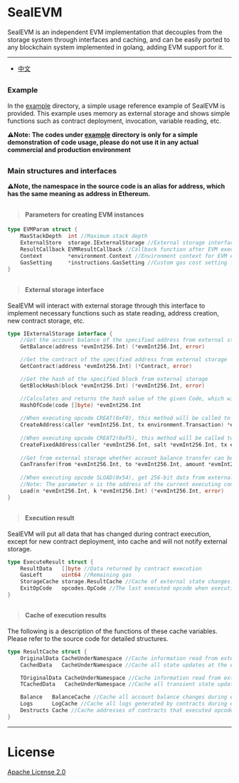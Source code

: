 # SealEVM

SealEVM is an independent EVM implementation that decouples from the storage system through interfaces and caching, and can be easily ported to any blockchain system implemented in golang, adding EVM support for it.

---

- [中文](https://github.com/SealSC/SealEVM/blob/master/README_zh.md)

##

### Example

In the [example](https://github.com/SealSC/SealEVM/tree/master/example) directory, a simple usage reference example of SealEVM is provided. This example uses memory as external storage and shows simple functions such as contract deployment, invocation, variable reading, etc.

**⚠️Note: The codes under [example](https://github.com/SealSC/SealEVM/tree/master/example) directory is only for a simple demonstration of code usage, please do not use it in any actual commercial and production environment**

##

### Main structures and interfaces

**⚠️Note, the namespace in the source code is an alias for address, which has the same meaning as address in Ethereum.**

##

>#### Parameters for creating EVM instances
```go
type EVMParam struct {
    MaxStackDepth  int //Maximum stack depth
    ExternalStore  storage.IExternalStorage //External storage interface, which will be explained in detail in later chapters
    ResultCallback EVMResultCallback //Callback function after EVM execution
    Context        *environment.Context //Environment context for EVM execution, please read the source code for the meaning of internal fields
    GasSetting     *instructions.GasSetting //Custom gas cost setting for OpCode
}
```

##

>#### External storage interface
SealEVM will interact with external storage through this interface to implement necessary functions such as state reading, address creation, new contract storage, etc.
```go
type IExternalStorage interface {
    //Get the account balance of the specified address from external storage
    GetBalance(address *evmInt256.Int) (*evmInt256.Int, error)

    //Get the contract of the specified address from external storage
    GetContract(address *evmInt256.Int) (*Contract, error)

    //Get the hash of the specified block from external storage
    GetBlockHash(block *evmInt256.Int) (*evmInt256.Int, error)

    //Calculates and returns the hash value of the given Code, which will be used as CodeHash
	HashOfCode(code []byte) *evmInt256.Int
    
	//When executing opcode CREAT(0xF0), this method will be called to get the address of the created contract
    CreateAddress(caller *evmInt256.Int, tx environment.Transaction) *evmInt256.Int
    
    //When executing opcode CREAT2(0xF5), this method will be called to get the address of the created contract
    CreateFixedAddress(caller *evmInt256.Int, salt *evmInt256.Int, tx environment.Transaction) *evmInt256.Int
    
    //Get from external storage whether account balance transfer can be performed
    CanTransfer(from *evmInt256.Int, to *evmInt256.Int, amount *evmInt256.Int) bool
    
    //When executing opcode SLOAD(0x54), get 256-bit data from external storage at the specified location
    //Note: The parameter n is the address of the current executing contract, and the parameter k is the key of the storage location given when executing opcode SLOAD(0x54)
    Load(n *evmInt256.Int, k *evmInt256.Int) (*evmInt256.Int, error)
}
```

##

>#### Execution result
SealEVM will put all data that has changed during contract execution, except for new contract deployment, into cache and will not notify external storage.
```go
type ExecuteResult struct {
    ResultData   []byte //Data returned by contract execution
    GasLeft      uint64 //Remaining gas
    StorageCache storage.ResultCache //Cache of external state changes. External data needs to be updated according to this cache. This will be explained in detail below.
    ExitOpCode   opcodes.OpCode //The last executed opcode when execution is completed
}
```

##

>#### Cache of execution results
The following is a description of the functions of these cache variables. Please refer to the source code for detailed structures.
```go
type ResultCache struct {
    OriginalData CacheUnderNamespace //Cache information read from external storage during execution
    CachedData   CacheUnderNamespace //Cache all state updates at the end of execution

    TOriginalData CacheUnderNamespace //Cache information read from external transient storage during execution
    TCachedData   CacheUnderNamespace //Cache all transient state updates at the end of execution

    Balance   BalanceCache //Cache all account balance changes during execution
    Logs      LogCache //Cache all logs generated by contracts during execution
    Destructs Cache //Cache addresses of contracts that executed opcode SELFDESTRUCT(0xff)
}
```

---

# License

[Apache License 2.0](https://raw.githubusercontent.com/SealSC/SealEVM/master/LICENSE)
